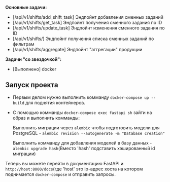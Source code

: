 **Основные задачи:**

- [/api/v1/shifts/add_shift_task] Эндпойнт добавления сменных заданий
- [/api/v1/shifts/get_task] Эндпойнт получения сменного задания по ID
- [/api/v1/shifts/update_task] Эндпойнт изменения сменного задания по ID
- [/api/v1/shifts/] Эндпойнт получения списка сменных заданий по фильтрам
- [/api/v1/shifts/aggregate] Эндпойнт "аггрегации" продукции

**Задачи "со звездочкой":**

- [Выполнено] docker

## Запуск проекта
- Первым делом нужно выполнить комманду `docker-compose up --build` для поднятия контейнеров.
- С помощью комманды `docker-compose exec fastapi sh` зайти на образ и выполнить комманды:

  Выполнить миграции через `alembic` чтобы подготовить модели для PostgreSQL - `alembic revision --autogenerate -m "Database creation"`

  Выполнить комманду для добавления моделей в базу данных - `alembic upgrade hash`(Вместо 'hash' подставить хэшированный id миграции)

Теперь вы можете перейти в документацию FastAPI и `http://host:8000/docs`(где 'host' это ip-адрес хoста на котором поднимается `docker-compose` и отправить запросы.
